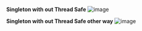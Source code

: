 **Singleton with out Thread Safe**
 ![image](https://github.com/user-attachments/assets/1b768584-b73d-4d8c-9feb-8b68d5cf7f14)

**Singleton with out Thread Safe other way**
![image](https://github.com/user-attachments/assets/74e06127-d6f7-4cd9-b5c6-81b340c02a6c)

 
